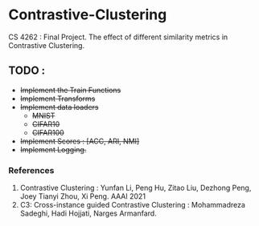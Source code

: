 # Contrastive-Clustering
CS 4262 : Final Project. The effect of different similarity metrics in Contrastive Clustering.

## TODO : 
- ~~Implement the Train Functions~~
- ~~Implement Transforms~~
- ~~Implement data loaders~~ 
  - ~~MNIST~~
  - ~~CIFAR10~~
  - ~~CIFAR100~~
- ~~Implement Scores : [ACC, ARI, NMI]~~
- ~~Implement Logging.~~


### References
1. Contrastive Clustering : Yunfan Li, Peng Hu, Zitao Liu, Dezhong Peng, Joey Tianyi Zhou, Xi Peng. AAAI 2021
2. C3: Cross-instance guided Contrastive Clustering : Mohammadreza Sadeghi, Hadi Hojjati, Narges Armanfard.
